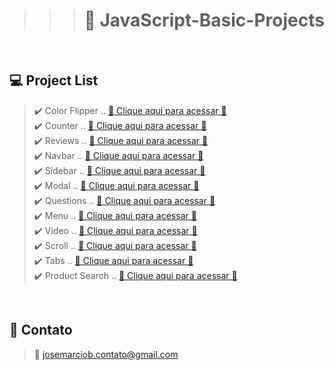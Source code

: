 > > > # 📒 JavaScript-Basic-Projects

<br>

## 💻 Project List

> ✔️ Color Flipper ..
> [🔗 Clique aqui para acessar 🔗](https://josemarcio-color-flipper.netlify.app) <br>✔️ Counter ..
> [🔗 Clique aqui para acessar 🔗](https://josemarcio-counter.netlify.app) <br>✔️ Reviews ..
> [🔗 Clique aqui para acessar 🔗](https://josemarcio-reviews.netlify.app) <br>✔️ Navbar ..
> [🔗 Clique aqui para acessar 🔗](https://josemarcio-navbar.netlify.app) <br>✔️ Sidebar ..
> [🔗 Clique aqui para acessar 🔗](https://josemarcio-sidebar.netlify.app) <br>✔️ Modal ..
> [🔗 Clique aqui para acessar 🔗](https://josemarcio-modal.netlify.app) <br>✔️ Questions ..
> [🔗 Clique aqui para acessar 🔗](https://josemarcio-questions.netlify.app) <br>✔️ Menu ..
> [🔗 Clique aqui para acessar 🔗](https://josemarcio-menu.netlify.app) <br>✔️ Video ..
> [🔗 Clique aqui para acessar 🔗](https://josemarcio-video.netlify.app) <br>✔️ Scroll ..
> [🔗 Clique aqui para acessar 🔗](https://josemarcio-scroll.netlify.app) <br>✔️ Tabs ..
> [🔗 Clique aqui para acessar 🔗](https://josemarcio-tabs.netlify.app) <br>✔️ Product Search ..
> [🔗 Clique aqui para acessar 🔗](https://josemarcio-product-search.netlify.app)

<br>

## 💛 Contato

> 📧 josemarciob.contato@gmail.com
